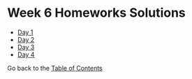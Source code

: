 # Week 6 Homeworks Solutions

- [Day 1](/Week%206/Day%201/homework-20-solution.md)
- [Day 2](/Week%206/Day%202/homework-21-solution.md)
- [Day 3](/Week%206/Day%203/homework-22-solution.md)
- [Day 4](/Week%206/Day%204/homework-23-solution.md)

Go back to the [Table of Contents](/README.md)